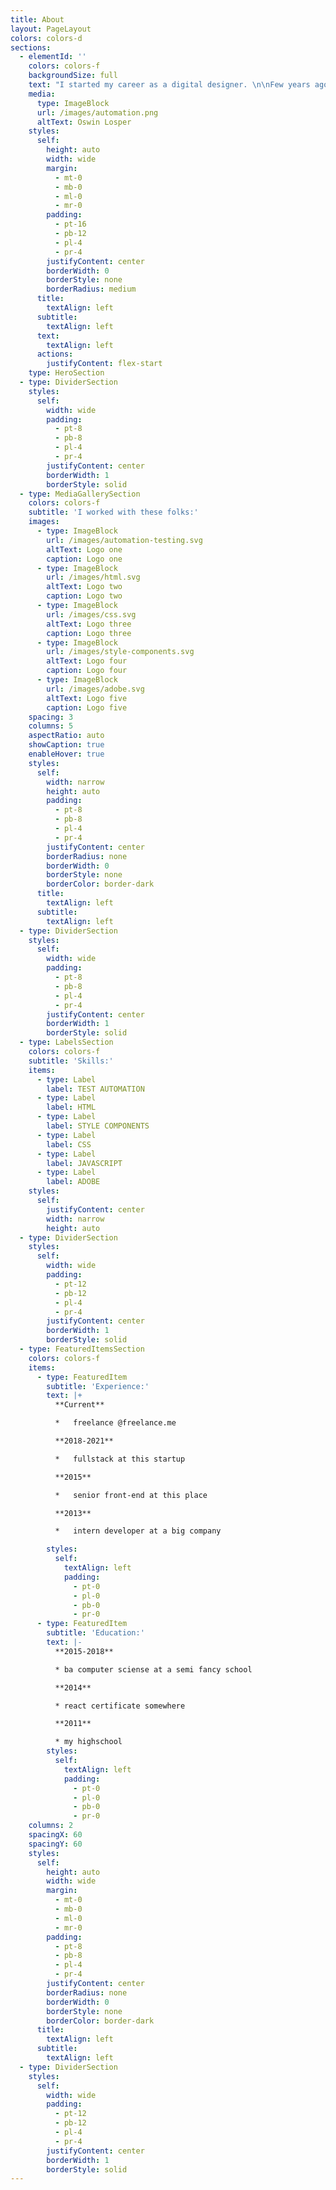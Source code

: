 ```yaml
---
title: About
layout: PageLayout
colors: colors-d
sections:
  - elementId: ''
    colors: colors-f
    backgroundSize: full
    text: "I started my career as a digital designer. \n\nFew years ago i made the decision to make a career change to testing.\n\nAt the moment I work as a full time Automation Tester at Wyzetalk.\n\na Company that specialising in digital\_employee solutions\_that unleashes the full potential of your entire workforce, before joining Wyzetalk, I worked for iPlatform, a company specialising in, insurance management software.\n\na Company that specialising in digital\_employee solutions\_that unleashes the full potential of your entire workforce, before joining Wyzetalk, I worked for iPlatform, a company specialising in, insurance management software.\n\nI also worked as a full time Senior Designer at bOnline Ltd, a UK based company, building small to medium sized business websites.\n"
    media:
      type: ImageBlock
      url: /images/automation.png
      altText: Oswin Losper
    styles:
      self:
        height: auto
        width: wide
        margin:
          - mt-0
          - mb-0
          - ml-0
          - mr-0
        padding:
          - pt-16
          - pb-12
          - pl-4
          - pr-4
        justifyContent: center
        borderWidth: 0
        borderStyle: none
        borderRadius: medium
      title:
        textAlign: left
      subtitle:
        textAlign: left
      text:
        textAlign: left
      actions:
        justifyContent: flex-start
    type: HeroSection
  - type: DividerSection
    styles:
      self:
        width: wide
        padding:
          - pt-8
          - pb-8
          - pl-4
          - pr-4
        justifyContent: center
        borderWidth: 1
        borderStyle: solid
  - type: MediaGallerySection
    colors: colors-f
    subtitle: 'I worked with these folks:'
    images:
      - type: ImageBlock
        url: /images/automation-testing.svg
        altText: Logo one
        caption: Logo one
      - type: ImageBlock
        url: /images/html.svg
        altText: Logo two
        caption: Logo two
      - type: ImageBlock
        url: /images/css.svg
        altText: Logo three
        caption: Logo three
      - type: ImageBlock
        url: /images/style-components.svg
        altText: Logo four
        caption: Logo four
      - type: ImageBlock
        url: /images/adobe.svg
        altText: Logo five
        caption: Logo five
    spacing: 3
    columns: 5
    aspectRatio: auto
    showCaption: true
    enableHover: true
    styles:
      self:
        width: narrow
        height: auto
        padding:
          - pt-8
          - pb-8
          - pl-4
          - pr-4
        justifyContent: center
        borderRadius: none
        borderWidth: 0
        borderStyle: none
        borderColor: border-dark
      title:
        textAlign: left
      subtitle:
        textAlign: left
  - type: DividerSection
    styles:
      self:
        width: wide
        padding:
          - pt-8
          - pb-8
          - pl-4
          - pr-4
        justifyContent: center
        borderWidth: 1
        borderStyle: solid
  - type: LabelsSection
    colors: colors-f
    subtitle: 'Skills:'
    items:
      - type: Label
        label: TEST AUTOMATION
      - type: Label
        label: HTML
      - type: Label
        label: STYLE COMPONENTS
      - type: Label
        label: CSS
      - type: Label
        label: JAVASCRIPT
      - type: Label
        label: ADOBE
    styles:
      self:
        justifyContent: center
        width: narrow
        height: auto
  - type: DividerSection
    styles:
      self:
        width: wide
        padding:
          - pt-12
          - pb-12
          - pl-4
          - pr-4
        justifyContent: center
        borderWidth: 1
        borderStyle: solid
  - type: FeaturedItemsSection
    colors: colors-f
    items:
      - type: FeaturedItem
        subtitle: 'Experience:'
        text: |+
          **Current**

          *   freelance @freelance.me

          **2018-2021**

          *   fullstack at this startup

          **2015**

          *   senior front-end at this place

          **2013**

          *   intern developer at a big company

        styles:
          self:
            textAlign: left
            padding:
              - pt-0
              - pl-0
              - pb-0
              - pr-0
      - type: FeaturedItem
        subtitle: 'Education:'
        text: |-
          **2015-2018**

          * ba computer sciense at a semi fancy school

          **2014**

          * react certificate somewhere

          **2011**

          * my highschool
        styles:
          self:
            textAlign: left
            padding:
              - pt-0
              - pl-0
              - pb-0
              - pr-0
    columns: 2
    spacingX: 60
    spacingY: 60
    styles:
      self:
        height: auto
        width: wide
        margin:
          - mt-0
          - mb-0
          - ml-0
          - mr-0
        padding:
          - pt-8
          - pb-8
          - pl-4
          - pr-4
        justifyContent: center
        borderRadius: none
        borderWidth: 0
        borderStyle: none
        borderColor: border-dark
      title:
        textAlign: left
      subtitle:
        textAlign: left
  - type: DividerSection
    styles:
      self:
        width: wide
        padding:
          - pt-12
          - pb-12
          - pl-4
          - pr-4
        justifyContent: center
        borderWidth: 1
        borderStyle: solid
---
```

